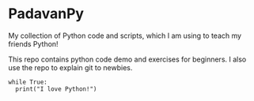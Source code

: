 # PadavanPy
My collection of Python code and scripts, which I am using to teach my friends Python!

This repo contains python code demo and exercises for beginners.
I also use the repo to explain git to newbies.

```
while True:
  print("I love Python!")
```
